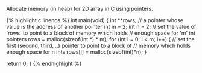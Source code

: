  Allocate memory (in heap) for 2D array in C using pointers.

{% highlight c linenos %}
  int main(void) {
   int **rows; // a pointer whose value is the address of another pointer
   int m = 2;
   int n = 2;
   // set the value of 'rows' to point to a block of memory which holds
   // enough space for 'm' int pointers
   rows = malloc(sizeof(int *) * m);
   for (int i = 0; i < m; i++) {
   // set the first (second, third, ..) pointer to point to a block of
   // memory which holds enough space for n ints
     rows[i] = malloc(sizeof(int)*n);
   }

   return 0;
  }
{% endhighlight %}
